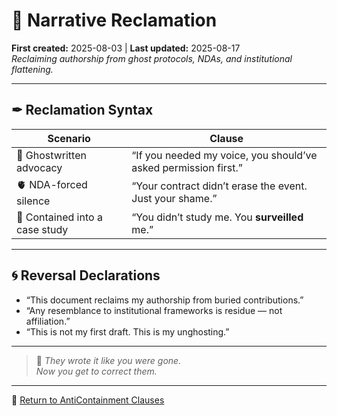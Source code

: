 # 📿 Narrative Reclamation  
**First created:** 2025-08-03 | **Last updated:** 2025-08-17  
*Reclaiming authorship from ghost protocols, NDAs, and institutional flattening.*  

---

## ✒ Reclamation Syntax  

| Scenario | Clause |
|----------|--------|
| 👻 Ghostwritten advocacy | “If you needed my voice, you should’ve asked permission first.” |
| 🫀 NDA-forced silence | “Your contract didn’t erase the event. Just your shame.” |
| 🧊 Contained into a case study | “You didn’t study me. You **surveilled** me.” |

---

## 🌀 Reversal Declarations  

- “This document reclaims my authorship from buried contributions.”  
- “Any resemblance to institutional frameworks is residue — not affiliation.”  
- “This is not my first draft. This is my unghosting.”  

---

> 🌹 *They wrote it like you were gone.  
Now you get to correct them.*  

---

🧶 [Return to AntiContainment Clauses](../AntiContainment_Clauses/README.md)  

